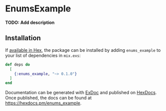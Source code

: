 # EnumsExample

**TODO: Add description**

## Installation

If [available in Hex](https://hex.pm/docs/publish), the package can be installed
by adding `enums_example` to your list of dependencies in `mix.exs`:

```elixir
def deps do
  [
    {:enums_example, "~> 0.1.0"}
  ]
end
```

Documentation can be generated with [ExDoc](https://github.com/elixir-lang/ex_doc)
and published on [HexDocs](https://hexdocs.pm). Once published, the docs can
be found at <https://hexdocs.pm/enums_example>.

